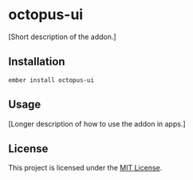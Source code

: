 octopus-ui
==============================================================================

[Short description of the addon.]

Installation
------------------------------------------------------------------------------

```
ember install octopus-ui
```


Usage
------------------------------------------------------------------------------

[Longer description of how to use the addon in apps.]


License
------------------------------------------------------------------------------

This project is licensed under the [MIT License](LICENSE.md).

